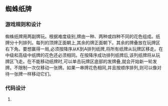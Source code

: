 ## 蜘蛛纸牌

### 游戏规则和设计

蜘蛛纸牌用两副牌玩。根据难度级别,牌由一种、两种或四种不同的花色组成。纸牌分十列排列。每列的顶牌正面朝上,其余的牌正面朝下。其余的牌叠放在玩牌区右下角。要想赢得一局,必须按降序从K到A排列纸牌,将所有纸牌从玩牌区移走。在中级和高级中纸牌的花色还必须相同。在按降序成功排列纸牌后,该列纸牌将从玩
牌区飞走。在不能移动纸牌时,可以单击玩牌区底部的发牌叠,就会开始新一轮发牌。不限制一次仅移动一张牌。如果一串牌花色相同,并且按顺序排列,则可以像对待一张牌一样移动它们。

### 代码设计

1.

###